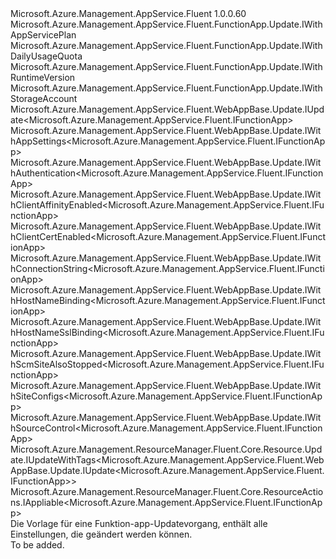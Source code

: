 <Type Name="IUpdate" FullName="Microsoft.Azure.Management.AppService.Fluent.FunctionApp.Update.IUpdate">
  <TypeSignature Language="C#" Value="public interface IUpdate : Microsoft.Azure.Management.AppService.Fluent.FunctionApp.Update.IWithAppServicePlan, Microsoft.Azure.Management.AppService.Fluent.FunctionApp.Update.IWithDailyUsageQuota, Microsoft.Azure.Management.AppService.Fluent.FunctionApp.Update.IWithRuntimeVersion, Microsoft.Azure.Management.AppService.Fluent.FunctionApp.Update.IWithStorageAccount, Microsoft.Azure.Management.AppService.Fluent.WebAppBase.Update.IUpdate&lt;Microsoft.Azure.Management.AppService.Fluent.IFunctionApp&gt;, Microsoft.Azure.Management.AppService.Fluent.WebAppBase.Update.IWithAppSettings&lt;Microsoft.Azure.Management.AppService.Fluent.IFunctionApp&gt;, Microsoft.Azure.Management.AppService.Fluent.WebAppBase.Update.IWithAuthentication&lt;Microsoft.Azure.Management.AppService.Fluent.IFunctionApp&gt;, Microsoft.Azure.Management.AppService.Fluent.WebAppBase.Update.IWithClientAffinityEnabled&lt;Microsoft.Azure.Management.AppService.Fluent.IFunctionApp&gt;, Microsoft.Azure.Management.AppService.Fluent.WebAppBase.Update.IWithClientCertEnabled&lt;Microsoft.Azure.Management.AppService.Fluent.IFunctionApp&gt;, Microsoft.Azure.Management.AppService.Fluent.WebAppBase.Update.IWithConnectionString&lt;Microsoft.Azure.Management.AppService.Fluent.IFunctionApp&gt;, Microsoft.Azure.Management.AppService.Fluent.WebAppBase.Update.IWithHostNameBinding&lt;Microsoft.Azure.Management.AppService.Fluent.IFunctionApp&gt;, Microsoft.Azure.Management.AppService.Fluent.WebAppBase.Update.IWithHostNameSslBinding&lt;Microsoft.Azure.Management.AppService.Fluent.IFunctionApp&gt;, Microsoft.Azure.Management.AppService.Fluent.WebAppBase.Update.IWithScmSiteAlsoStopped&lt;Microsoft.Azure.Management.AppService.Fluent.IFunctionApp&gt;, Microsoft.Azure.Management.AppService.Fluent.WebAppBase.Update.IWithSiteConfigs&lt;Microsoft.Azure.Management.AppService.Fluent.IFunctionApp&gt;, Microsoft.Azure.Management.AppService.Fluent.WebAppBase.Update.IWithSourceControl&lt;Microsoft.Azure.Management.AppService.Fluent.IFunctionApp&gt;, Microsoft.Azure.Management.ResourceManager.Fluent.Core.Resource.Update.IUpdateWithTags&lt;Microsoft.Azure.Management.AppService.Fluent.WebAppBase.Update.IUpdate&lt;Microsoft.Azure.Management.AppService.Fluent.IFunctionApp&gt;&gt;, Microsoft.Azure.Management.ResourceManager.Fluent.Core.ResourceActions.IAppliable&lt;Microsoft.Azure.Management.AppService.Fluent.IFunctionApp&gt;" />
  <TypeSignature Language="ILAsm" Value=".class public interface auto ansi abstract IUpdate implements class Microsoft.Azure.Management.AppService.Fluent.FunctionApp.Update.IWithAppServicePlan, class Microsoft.Azure.Management.AppService.Fluent.FunctionApp.Update.IWithDailyUsageQuota, class Microsoft.Azure.Management.AppService.Fluent.FunctionApp.Update.IWithRuntimeVersion, class Microsoft.Azure.Management.AppService.Fluent.FunctionApp.Update.IWithStorageAccount, class Microsoft.Azure.Management.AppService.Fluent.WebAppBase.Update.IUpdate`1&lt;class Microsoft.Azure.Management.AppService.Fluent.IFunctionApp&gt;, class Microsoft.Azure.Management.AppService.Fluent.WebAppBase.Update.IWithAppSettings`1&lt;class Microsoft.Azure.Management.AppService.Fluent.IFunctionApp&gt;, class Microsoft.Azure.Management.AppService.Fluent.WebAppBase.Update.IWithAuthentication`1&lt;class Microsoft.Azure.Management.AppService.Fluent.IFunctionApp&gt;, class Microsoft.Azure.Management.AppService.Fluent.WebAppBase.Update.IWithClientAffinityEnabled`1&lt;class Microsoft.Azure.Management.AppService.Fluent.IFunctionApp&gt;, class Microsoft.Azure.Management.AppService.Fluent.WebAppBase.Update.IWithClientCertEnabled`1&lt;class Microsoft.Azure.Management.AppService.Fluent.IFunctionApp&gt;, class Microsoft.Azure.Management.AppService.Fluent.WebAppBase.Update.IWithConnectionString`1&lt;class Microsoft.Azure.Management.AppService.Fluent.IFunctionApp&gt;, class Microsoft.Azure.Management.AppService.Fluent.WebAppBase.Update.IWithHostNameBinding`1&lt;class Microsoft.Azure.Management.AppService.Fluent.IFunctionApp&gt;, class Microsoft.Azure.Management.AppService.Fluent.WebAppBase.Update.IWithHostNameSslBinding`1&lt;class Microsoft.Azure.Management.AppService.Fluent.IFunctionApp&gt;, class Microsoft.Azure.Management.AppService.Fluent.WebAppBase.Update.IWithScmSiteAlsoStopped`1&lt;class Microsoft.Azure.Management.AppService.Fluent.IFunctionApp&gt;, class Microsoft.Azure.Management.AppService.Fluent.WebAppBase.Update.IWithSiteConfigs`1&lt;class Microsoft.Azure.Management.AppService.Fluent.IFunctionApp&gt;, class Microsoft.Azure.Management.AppService.Fluent.WebAppBase.Update.IWithSourceControl`1&lt;class Microsoft.Azure.Management.AppService.Fluent.IFunctionApp&gt;, class Microsoft.Azure.Management.ResourceManager.Fluent.Core.Resource.Update.IUpdateWithTags`1&lt;class Microsoft.Azure.Management.AppService.Fluent.WebAppBase.Update.IUpdate`1&lt;class Microsoft.Azure.Management.AppService.Fluent.IFunctionApp&gt;&gt;, class Microsoft.Azure.Management.ResourceManager.Fluent.Core.ResourceActions.IAppliable`1&lt;class Microsoft.Azure.Management.AppService.Fluent.IFunctionApp&gt;, class Microsoft.Azure.Management.ResourceManager.Fluent.Core.ResourceActions.IIndexable" />
  <TypeSignature Language="DocId" Value="T:Microsoft.Azure.Management.AppService.Fluent.FunctionApp.Update.IUpdate" />
  <TypeSignature Language="VB.NET" Value="Public Interface IUpdate&#xA;Implements IAppliable(Of IFunctionApp), IUpdate(Of IFunctionApp), IUpdateWithTags(Of IUpdate(Of IFunctionApp)), IWithAppServicePlan, IWithAppSettings(Of IFunctionApp), IWithAuthentication(Of IFunctionApp), IWithClientAffinityEnabled(Of IFunctionApp), IWithClientCertEnabled(Of IFunctionApp), IWithConnectionString(Of IFunctionApp), IWithDailyUsageQuota, IWithHostNameBinding(Of IFunctionApp), IWithHostNameSslBinding(Of IFunctionApp), IWithRuntimeVersion, IWithScmSiteAlsoStopped(Of IFunctionApp), IWithSiteConfigs(Of IFunctionApp), IWithSourceControl(Of IFunctionApp), IWithStorageAccount" />
  <TypeSignature Language="F#" Value="type IUpdate = interface&#xA;    interface IUpdate&lt;IFunctionApp&gt;&#xA;    interface IAppliable&lt;IFunctionApp&gt;&#xA;    interface IIndexable&#xA;    interface IUpdateWithTags&lt;IUpdate&lt;IFunctionApp&gt;&gt;&#xA;    interface IWithClientAffinityEnabled&lt;IFunctionApp&gt;&#xA;    interface IWithClientCertEnabled&lt;IFunctionApp&gt;&#xA;    interface IWithScmSiteAlsoStopped&lt;IFunctionApp&gt;&#xA;    interface IWithSiteConfigs&lt;IFunctionApp&gt;&#xA;    interface IWithAppSettings&lt;IFunctionApp&gt;&#xA;    interface IWithConnectionString&lt;IFunctionApp&gt;&#xA;    interface IWithSourceControl&lt;IFunctionApp&gt;&#xA;    interface IWithHostNameBinding&lt;IFunctionApp&gt;&#xA;    interface IWithHostNameSslBinding&lt;IFunctionApp&gt;&#xA;    interface IWithAuthentication&lt;IFunctionApp&gt;&#xA;    interface IWithAppServicePlan&#xA;    interface IWithRuntimeVersion&#xA;    interface IWithStorageAccount&#xA;    interface IWithDailyUsageQuota" />
  <AssemblyInfo>
    <AssemblyName>Microsoft.Azure.Management.AppService.Fluent</AssemblyName>
    <AssemblyVersion>1.0.0.60</AssemblyVersion>
  </AssemblyInfo>
  <Interfaces>
    <Interface>
      <InterfaceName>Microsoft.Azure.Management.AppService.Fluent.FunctionApp.Update.IWithAppServicePlan</InterfaceName>
    </Interface>
    <Interface>
      <InterfaceName>Microsoft.Azure.Management.AppService.Fluent.FunctionApp.Update.IWithDailyUsageQuota</InterfaceName>
    </Interface>
    <Interface>
      <InterfaceName>Microsoft.Azure.Management.AppService.Fluent.FunctionApp.Update.IWithRuntimeVersion</InterfaceName>
    </Interface>
    <Interface>
      <InterfaceName>Microsoft.Azure.Management.AppService.Fluent.FunctionApp.Update.IWithStorageAccount</InterfaceName>
    </Interface>
    <Interface>
      <InterfaceName>Microsoft.Azure.Management.AppService.Fluent.WebAppBase.Update.IUpdate&lt;Microsoft.Azure.Management.AppService.Fluent.IFunctionApp&gt;</InterfaceName>
    </Interface>
    <Interface>
      <InterfaceName>Microsoft.Azure.Management.AppService.Fluent.WebAppBase.Update.IWithAppSettings&lt;Microsoft.Azure.Management.AppService.Fluent.IFunctionApp&gt;</InterfaceName>
    </Interface>
    <Interface>
      <InterfaceName>Microsoft.Azure.Management.AppService.Fluent.WebAppBase.Update.IWithAuthentication&lt;Microsoft.Azure.Management.AppService.Fluent.IFunctionApp&gt;</InterfaceName>
    </Interface>
    <Interface>
      <InterfaceName>Microsoft.Azure.Management.AppService.Fluent.WebAppBase.Update.IWithClientAffinityEnabled&lt;Microsoft.Azure.Management.AppService.Fluent.IFunctionApp&gt;</InterfaceName>
    </Interface>
    <Interface>
      <InterfaceName>Microsoft.Azure.Management.AppService.Fluent.WebAppBase.Update.IWithClientCertEnabled&lt;Microsoft.Azure.Management.AppService.Fluent.IFunctionApp&gt;</InterfaceName>
    </Interface>
    <Interface>
      <InterfaceName>Microsoft.Azure.Management.AppService.Fluent.WebAppBase.Update.IWithConnectionString&lt;Microsoft.Azure.Management.AppService.Fluent.IFunctionApp&gt;</InterfaceName>
    </Interface>
    <Interface>
      <InterfaceName>Microsoft.Azure.Management.AppService.Fluent.WebAppBase.Update.IWithHostNameBinding&lt;Microsoft.Azure.Management.AppService.Fluent.IFunctionApp&gt;</InterfaceName>
    </Interface>
    <Interface>
      <InterfaceName>Microsoft.Azure.Management.AppService.Fluent.WebAppBase.Update.IWithHostNameSslBinding&lt;Microsoft.Azure.Management.AppService.Fluent.IFunctionApp&gt;</InterfaceName>
    </Interface>
    <Interface>
      <InterfaceName>Microsoft.Azure.Management.AppService.Fluent.WebAppBase.Update.IWithScmSiteAlsoStopped&lt;Microsoft.Azure.Management.AppService.Fluent.IFunctionApp&gt;</InterfaceName>
    </Interface>
    <Interface>
      <InterfaceName>Microsoft.Azure.Management.AppService.Fluent.WebAppBase.Update.IWithSiteConfigs&lt;Microsoft.Azure.Management.AppService.Fluent.IFunctionApp&gt;</InterfaceName>
    </Interface>
    <Interface>
      <InterfaceName>Microsoft.Azure.Management.AppService.Fluent.WebAppBase.Update.IWithSourceControl&lt;Microsoft.Azure.Management.AppService.Fluent.IFunctionApp&gt;</InterfaceName>
    </Interface>
    <Interface>
      <InterfaceName>Microsoft.Azure.Management.ResourceManager.Fluent.Core.Resource.Update.IUpdateWithTags&lt;Microsoft.Azure.Management.AppService.Fluent.WebAppBase.Update.IUpdate&lt;Microsoft.Azure.Management.AppService.Fluent.IFunctionApp&gt;&gt;</InterfaceName>
    </Interface>
    <Interface>
      <InterfaceName>Microsoft.Azure.Management.ResourceManager.Fluent.Core.ResourceActions.IAppliable&lt;Microsoft.Azure.Management.AppService.Fluent.IFunctionApp&gt;</InterfaceName>
    </Interface>
  </Interfaces>
  <Docs>
    <summary>
            Die Vorlage für eine Funktion-app-Updatevorgang, enthält alle Einstellungen, die geändert werden können.
            </summary>
    <remarks>To be added.</remarks>
  </Docs>
  <Members />
</Type>